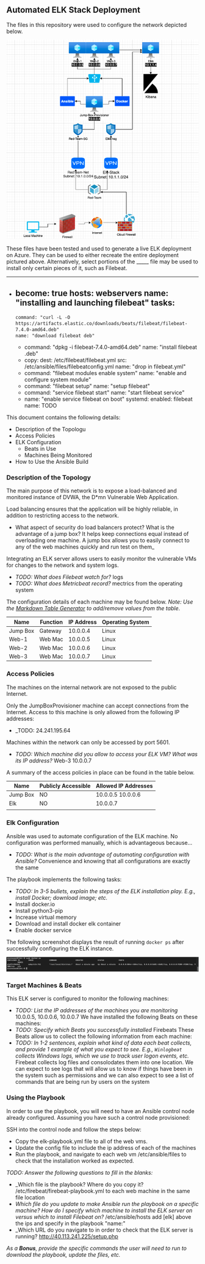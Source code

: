 ## Automated ELK Stack Deployment

The files in this repository were used to configure the network depicted below.

![TODO: Update the path with the name of your diagram](Images/diagram.png)

These files have been tested and used to generate a live ELK deployment on Azure. They can be used to either recreate the entire deployment pictured above. Alternatively, select portions of the _____ file may be used to install only certain pieces of it, such as Filebeat.

  - ---
-
  become: true
  hosts: webservers
  name: "installing and launching filebeat"
  tasks:
    -
      command: "curl -L -O https://artifacts.elastic.co/downloads/beats/filebeat/filebeat-7.4.0-amd64.deb"
      name: "download filebeat deb"
    -
      command: "dpkg -i filebeat-7.4.0-amd64.deb"
      name: "install filebeat .deb"
    -
      copy:
        dest: /etc/filebeat/filebeat.yml
        src: /etc/ansible/files/filebeatconfig.yml
      name: "drop in filebeat.yml"
    -
      command: "filebeat modules enable system"
      name: "enable and configure system module"
    -
      command: "filebeat setup"
      name: "setup filebeat"
    -
      command: "service filebeat start"
      name: "start filebeat service"
    -
      name: "enable service filebeat on boot"
      systemd:
        enabled: filebeat
        name: TODO

This document contains the following details:
- Description of the Topologu
- Access Policies
- ELK Configuration
  - Beats in Use
  - Machines Being Monitored
- How to Use the Ansible Build


### Description of the Topology

The main purpose of this network is to expose a load-balanced and monitored instance of DVWA, the D*mn Vulnerable Web Application.

Load balancing ensures that the application will be highly reliable, in addition to restricting access to the network.
- What aspect of security do load balancers protect? What is the advantage of a jump box? It helps keep connections equal instead of overloading one machine. A jump box allows you to easily connect to any of the web machines quickly and run test on them_

Integrating an ELK server allows users to easily monitor the vulnerable VMs for changes to the network and system logs.
- _TODO: What does Filebeat watch for?_ logs 
- _TODO: What does Metricbeat record?_ mectrics from the operating system

The configuration details of each machine may be found below.
_Note: Use the [Markdown Table Generator](http://www.tablesgenerator.com/markdown_tables) to add/remove values from the table_.

| Name     | Function | IP Address | Operating System |
|----------|----------|------------|------------------|
| Jump Box | Gateway  | 10.0.0.4   | Linux            |
| Web-1    | Web Mac  | 10.0.0.5   | Linux            |
| Web-2    | Web Mac  | 10.0.0.6   | Linux            |
| Web-3    | Web Mac  | 10.0.0.7   | Linux            |

### Access Policies

The machines on the internal network are not exposed to the public Internet. 

Only the JumpBoxProvisioner machine can accept connections from the Internet. Access to this machine is only allowed from the following IP addresses:
- _TODO: 24.241.195.64

Machines within the network can only be accessed by port 5601.
- _TODO: Which machine did you allow to access your ELK VM? What was its IP address?_ Web-3 10.0.0.7

A summary of the access policies in place can be found in the table below.

| Name     | Publicly Accessible | Allowed IP Addresses |
|----------|---------------------|----------------------|
| Jump Box | NO                  | 10.0.0.5 10.0.0.6    |
| Elk      | NO                  | 10.0.0.7             |
|          |                     |                      |

### Elk Configuration

Ansible was used to automate configuration of the ELK machine. No configuration was performed manually, which is advantageous because...
- _TODO: What is the main advantage of automating configuration with Ansible?_ Convenience and knowing that all configurations are exactly the same

The playbook implements the following tasks:
- _TODO: In 3-5 bullets, explain the steps of the ELK installation play. E.g., install Docker; download image; etc._
- Install docker.io
- Install python3-pip
- Increase virtual memory 
- Download and install docker elk container
- Enable docker service 

The following screenshot displays the result of running `docker ps` after successfully configuring the ELK instance.

![TODO: Update the path with the name of your screenshot of docker ps output](Images/docker_ps_output.png)

### Target Machines & Beats
This ELK server is configured to monitor the following machines:
- _TODO: List the IP addresses of the machines you are monitoring_
10.0.0.5, 10.0.0.6, 10.0.0.7
We have installed the following Beats on these machines:
- _TODO: Specify which Beats you successfully installed_
Firebeats
These Beats allow us to collect the following information from each machine:
- _TODO: In 1-2 sentences, explain what kind of data each beat collects, and provide 1 example of what you expect to see. E.g., `Winlogbeat` collects Windows logs, which we use to track user logon events, etc._
Firebeat collects log files and consolodates them into one location. We can expect to see logs that will allow us to know if things have been in the system such as permissions and we can also expect to see a list of commands that are being run by users on the system
### Using the Playbook
In order to use the playbook, you will need to have an Ansible control node already configured. Assuming you have such a control node provisioned: 

SSH into the control node and follow the steps below:
- Copy the elk-playbook.yml file to all of the web vms.
- Update the config file to include the ip address of each of the machines
- Run the playbook, and navigate to each web vm /etc/ansible/files to check that the installation worked as expected.

_TODO: Answer the following questions to fill in the blanks:_
- _Which file is the playbook? Where do you copy it? /etc/firebeat/firebeat-playbook.yml to each web machine in the same file location
- _Which file do you update to make Ansible run the playbook on a specific machine? How do I specify which machine to install the ELK server on versus which to install Filebeat on?_ /etc/ansible/hosts add [elk] above the ips and specify in the playbook "name:"
- _Which URL do you navigate to in order to check that the ELK server is running? http://40.113.241.225/setup.php

_As a **Bonus**, provide the specific commands the user will need to run to download the playbook, update the files, etc._